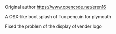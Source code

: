 Original author <https://www.opencode.net/eren16>

A OSX-like boot splash of Tux penguin for plymouth

Fixed the problem of the display of vender logo
